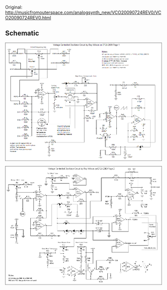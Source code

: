 Original: http://musicfromouterspace.com/analogsynth_new/VCO20090724REV0/VCO20090724REV0.html

## Schematic
![image of schematic pt1](schematic-1.gif)

![image of schematic pt2](schematic-2.gif)
